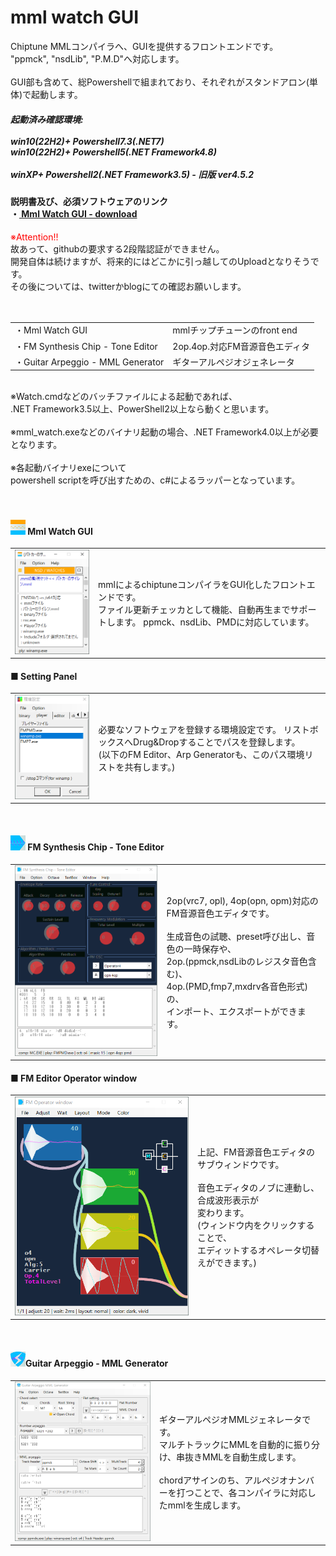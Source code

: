 <h1>mml watch GUI</h1>

Chiptune MMLコンパイラへ、GUIを提供するフロントエンドです。<br/>
"ppmck", "nsdLib", "P.M.D"へ対応します。<br/>
<br/>
GUI部も含めて、総Powershellで組まれており、それぞれがスタンドアロン(単体)で起動します。<br/>

<h5>起動済み確認環境: <br/>
 <br/>
win10(22H2)+ Powershell7.3(.NET7)<br/>
win10(22H2)+ Powershell5(.NET Framework4.8)<br/>
<br/>
winXP+ Powershell2(.NET Framework3.5) - 旧版 ver4.5.2<br/>
</h5>

<h4>
説明書及び、必須ソフトウェアのリンク <br/>
・<a href="https://eseakisakura.github.io/mml_watch_gui/"> Mml Watch GUI - download</a><br/>
</h4>
<span style="color: red;">※Attention!!</span><br>
故あって、githubの要求する2段階認証ができません。<br>
開発自体は続けますが、将来的にはどこかに引っ越してのUploadとなりそうです。<br>
その後については、twitterかblogにての確認お願いします。<br>
<br>
<br>
<table><tr><td>・Mml Watch GUI</td><td>mmlチップチューンのfront end</td>
</tr><tr><td>・FM Synthesis Chip - Tone Editor</td><td>2op.4op.対応FM音源音色エディタ</td>
</tr><tr><td>・Guitar Arpeggio - MML Generator</td><td>ギターアルペジオジェネレータ</td>
</tr></table>
<br>
※Watch.cmdなどのバッチファイルによる起動であれば、<br>
.NET Framework3.5以上、PowerShell2以上なら動くと思います。<br>
<br>
※mml_watch.exeなどのバイナリ起動の場合、.NET Framework4.0以上が必要となります。<br>
<br>
※各起動バイナリexeについて<br>
powershell scriptを呼び出すための、c#によるラッパーとなっています。<br>
<br>
<br>

<h4><img src="./image/MW_icon.png"> Mml Watch GUI</h4>

<table><tr><td>
<img src="./image/MML_wth.png"><br>
</td><td>
<div>
mmlによるchiptuneコンパイラをGUI化したフロントエンドです。<br>
ファイル更新チェッカとして機能、自動再生までサポートします。
ppmck、nsdLib、PMDに対応しています。<br>
</div></td></tr></table>

<h4>■ Setting Panel</h4>

<table><tr><td>
<img src="./image/SETTING_w.png"><br>
</td><td>
<div>
必要なソフトウェアを登録する環境設定です。
リストボックスへDrug&Dropすることでパスを登録します。<br>
(以下のFM Editor、Arp Generatorも、このパス環境リストを共有します。)<br>
</div></td></tr></table>
<br>
<h4><img src="./image/FE_icon.png"> FM Synthesis Chip - Tone Editor</h4>

<table><tr><td>
<img src="./image/FM_edt.png"><br>
</td><td>
<div>
2op(vrc7, opl), 4op(opn, opm)対応のFM音源音色エディタです。<br>
<br>
生成音色の試聴、preset呼び出し、音色の一時保存や、<br>
2op.(ppmck,nsdLibのレジスタ音色含む)、<br>
4op.(PMD,fmp7,mxdrv各音色形式)の、<br>
インポート、エクスポートができます。<br>
</div></td></tr></table>

<h4>■ FM Editor Operator window</h4>

<table><tr><td>
<img src="./image/FM_4op.png"><br>
</td><td>
<div>
上記、FM音源音色エディタのサブウィンドウです。<br>
<br>
音色エディタのノブに連動し、合成波形表示が<br>
変わります。<br>
(ウィンドウ内をクリックすることで、<br>
エディットするオペレータ切替えができます。)<br>
</div></td></tr></table>
<br>
<h4><img src="./image/AG_icon.png">Guitar Arpeggio - MML Generator</h4>

<table><tr><td>
<img src="./image/GUITAR_arp.png"><br>
</td><td>
<div>
ギターアルペジオMMLジェネレータです。<br>
マルチトラックにMMLを自動的に振り分け、串抜きMMLを自動生成します。<br>
<br>
chordアサインのち、アルペジオナンバーを打つことで、各コンパイラに対応したmmlを生成します。<br>
</div></td></tr></table>
